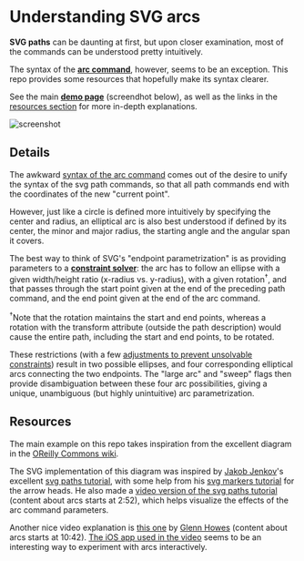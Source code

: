 # Understanding SVG arcs

**SVG paths** can be daunting at first,
but upon closer examination,
most of the commands can be understood pretty intuitively.

The syntax of the
**[arc command](https://www.w3.org/TR/SVG/paths.html#PathDataEllipticalArcCommands)**,
however, seems to be an exception.
This repo provides some resources that hopefully make its syntax clearer.

See the main **[demo page](http://waldyrious.github.io/understand-svg-arcs)** (screendhot below),
as well as the links in the [resources section](#resources) for more in-depth explanations.

![screenshot](https://cloud.githubusercontent.com/assets/478237/16767397/28df4988-4837-11e6-9f3b-b266d825bec1.png)

## Details

The awkward
[syntax of the arc command](https://www.w3.org/TR/SVG/implnote.html#ArcSyntax)
comes out of the desire to unify the syntax of the svg path commands,
so that all path commands end with the coordinates of the new "current point".

However, just like a circle is defined more intuitively
by specifying the center and radius,
an elliptical arc is also best understood
if defined by its center, the minor and major radius,
the starting angle and the angular span it covers.

The best way to think of SVG's "endpoint parametrization"
is as providing parameters to a
**[constraint solver](https://en.wikipedia.org/wiki/Constraint_programming)**:
the arc has to follow an ellipse
with a given width/height ratio (x-radius vs. y-radius),
with a given rotation<sup>†</sup>, and that passes through the start point
given at the end of the preceding path command, and the end point
given at the end of the arc command.

<sup>†</sup>Note that the rotation maintains the start and end points,
whereas a rotation with the transform attribute (outside the path description)
would cause the entire path, including the start and end points, to be rotated.

These restrictions (with a few
[adjustments to prevent unsolvable constraints](https://www.w3.org/TR/SVG/implnote.html#ArcOutOfRangeParameters))
result in two possible ellipses,
and four corresponding elliptical arcs
connecting the two endpoints.
The "large arc" and "sweep" flags then provide disambiguation
between these four arc possibilities,
giving a unique, unambiguous (but highly unintuitive)
arc parametrization.

## Resources

The main example on this repo takes inspiration from the excellent diagram in the 
[OReilly Commons wiki](http://commons.oreilly.com/wiki/index.php/SVG_Essentials/Paths#Elliptical_Arc).

The SVG implementation of this diagram was inspired by
[Jakob Jenkov](https://github.com/jjenkov)'s excellent
[svg paths tutorial](http://tutorials.jenkov.com/svg/path-element.html#arcs),
with some help from his
[svg markers tutorial](http://tutorials.jenkov.com/svg/marker-element.html)
for the arrow heads. He also made a
[video version of the svg paths tutorial](https://youtu.be/k6TWzfLGAKo?t=2m52s)
(content about arcs starts at 2:52),
which helps visualize the effects of the arc command parameters.

Another nice video explanation is
[this one](https://youtu.be/Iyb3R_1NkEU?t=10m42s)
by [Glenn Howes](https://github.com/grhowes)
(content about arcs starts at 10:42).
[The iOS app used in the video](https://itunes.apple.com/us/app/svg-paths/id690371196)
seems to be an interesting way to experiment with arcs interactively.
